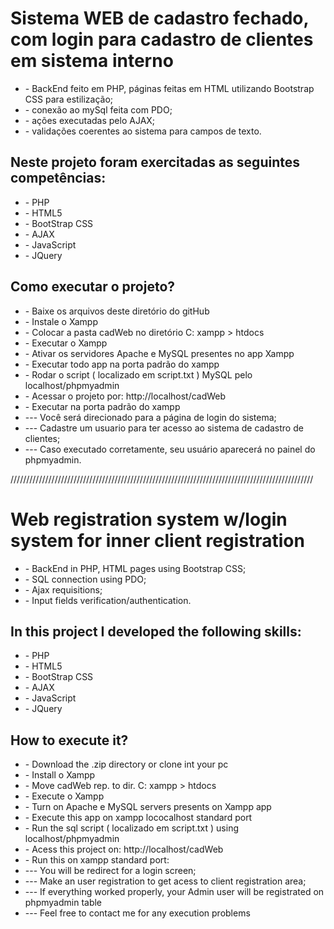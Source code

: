 
<h1> Sistema WEB de cadastro fechado, com login para cadastro de clientes em sistema interno </h1>

<div> 
  <ul>
  <li> - BackEnd feito em PHP, páginas feitas em HTML utilizando Bootstrap CSS para estilização;</li>
  <li> - conexão ao mySql feita com PDO;</li>
  <li> - ações executadas pelo AJAX;</li>
  <li> - validações coerentes ao sistema para campos de texto.</li>
 </div>
 
 
 </div>
  <h2>Neste projeto foram exercitadas as seguintes competências:</h2>
    <ul>
        <li> - PHP </li>
        <li> - HTML5 </li>
        <li> - BootStrap CSS </li>
        <li> - AJAX </li>
        <li> - JavaScript </li>
        <li> - JQuery </li>
    </ul>
 </div>


<h2> Como executar o projeto? </h2>

<ul>
  <li> - Baixe os arquivos deste diretório do gitHub </li>
  <li> - Instale o Xampp </li>
  <li> - Colocar a pasta cadWeb no diretório C: xampp > htdocs </li>
  <li> - Executar o Xampp </li>
  <li> - Ativar os servidores Apache e MySQL presentes no app Xampp </li>
  <li> - Executar todo app na porta padrão do xampp </li>
  <li> - Rodar o script ( localizado em script.txt ) MySQL pelo localhost/phpmyadmin </li>
  <li> - Acessar o projeto por:  http://localhost/cadWeb </li>
  <li> - Executar na porta padrão do xampp </li>
  <li> --- Você será direcionado para a página de login do sistema; </li>
  <li> --- Cadastre um usuario para ter acesso ao sistema de cadastro de clientes; </li>
  <li> --- Caso executado corretamente, seu usuário aparecerá no painel do phpmyadmin. </li>
</ul>

////////////////////////////////////////////////////////////////////////////////////////////////
<h1> Web registration system w/login system for inner client registration </h1>

<div> 
  <ul>
  <li> - BackEnd in PHP, HTML pages using Bootstrap CSS;</li>
  <li> - SQL connection using PDO;</li>
  <li> - Ajax requisitions;</li>
  <li> - Input fields verification/authentication.</li>
 </div>
 
 
 </div>
  <h2>In this project I developed the following skills:</h2>
    <ul>
        <li> - PHP </li>
        <li> - HTML5 </li>
        <li> - BootStrap CSS </li>
        <li> - AJAX </li>
        <li> - JavaScript </li>
        <li> - JQuery </li>
    </ul>
 </div>


<h2> How to execute it? </h2>

<ul>
  <li> - Download the .zip directory or clone int your pc </li>
  <li> - Install o Xampp </li>
  <li> - Move cadWeb rep. to dir. C: xampp > htdocs </li>
  <li> - Execute o Xampp </li>
  <li> - Turn on Apache e MySQL servers presents on Xampp app </li>
  <li> - Execute this app on xampp lococalhost standard port </li>
  <li> - Run the sql script ( localizado em script.txt ) using localhost/phpmyadmin </li>
  <li> - Acess this project on:  http://localhost/cadWeb </li>
  <li> - Run this on xampp standard port: </li>
  <li> --- You will be redirect for a login screen; </li>
  <li> --- Make an user registration to get acess to client registration area; </li>
  <li> --- If everything worked properly, your Admin user will be registrated on phpmyadmin table </li>
  <li> --- Feel free to contact me for any execution problems </li>

</ul>
